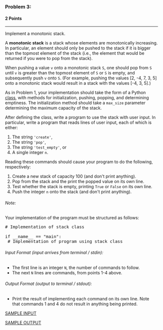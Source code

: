 ### Problem 3:
#### 2 Points

---
Implement a monotonic stack. 

A **monotonic stack** is a stack whose elements are monotonically increasing. In particular, an element should only be pushed to the stack if it is bigger than the topmost element of the stack (i.e., the element that would be returned if you were to pop from the stack). 

When pushing a value <code>v</code> onto a monotonic stack <code>S</code>, one should pop from <code>S</code> until <code>v</code> is greater than the topmost element of <code>S</code> or <code>S</code> is empty, and subsequently push <code>v</code> onto <code>S</code>. (For example, pushing the values [2, -4, 7, 3, 5] onto a monotonic stack would result in a stack with the values [-4, 3, 5].)

As in Problem 1, your implementation should take the form of a Python [class](https://www.w3schools.com/python/python_classes.asp), with methods for initialization, pushing, popping, and determining emptiness. The initialization method should take a <code>max_size</code> parameter determining the maximum capacity of the stack. 

After defining the class, write a program to use the stack with user input. In particular, write a program that reads lines of user input, each of which is either:
1. The string <code>'create'</code>,
2. The string <code>'pop'</code>, 
3. The string <code>'test_empty'</code>, or 
4. A single integer <code>n</code>. 

Reading these commands should cause your program to do the following, respectively: 
1. Create a new stack of capacity 100 (and don't print anything).
2. Pop from the stack and the print the popped value on its own line. 
3. Test whether the stack is empty, printing <code>True</code> or <code>False</code> on its own line. 
4. Push the integer <code>n</code> onto the stack (and don't print anything).

###### Note:

Your implementation of the program must be structured as follows: 

<pre class="brush: python">
# Implementation of stack class
 
if __name__ == "main":
 # Implementation of program using stack class
</pre> 

###### Input Format (input arrives from terminal / stdin):

- The first line is an integer <code>N</code>, the number of commands to follow. 
- The next <code>N</code> lines are commands, from points 1-4 above.

###### Output Format (output to terminal / stdout):

- Print the result of implementing each command on its own line. Note that commands 1 and 4 do not result in anything being printed. 

[SAMPLE INPUT](input.txt)

[SAMPLE OUTPUT](output.txt)
